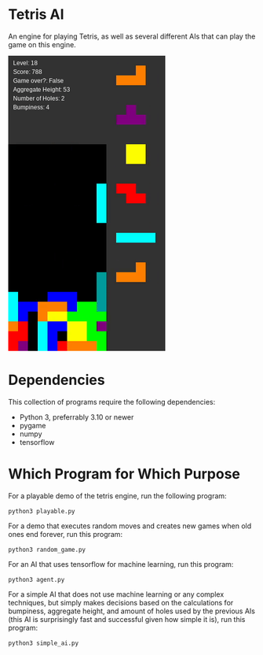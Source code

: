 # Tetris AI

An engine for playing Tetris, as well as several different AIs that can play the game on this engine.

![Brief demo of the game.](https://github.com/calebabutler/tetris_ai_project/blob/main/photos/demo.gif)

# Dependencies

This collection of programs require the following dependencies:

* Python 3, preferrably 3.10 or newer
* pygame
* numpy
* tensorflow

# Which Program for Which Purpose

For a playable demo of the tetris engine, run the following program:

    python3 playable.py

For a demo that executes random moves and creates new games when old ones end forever, run this program:

    python3 random_game.py

For an AI that uses tensorflow for machine learning, run this program:

    python3 agent.py

For a simple AI that does not use machine learning or any complex techniques, but simply makes decisions based on the calculations for bumpiness, aggregate height, and amount of holes used by the previous AIs (this AI is surprisingly fast and successful given how simple it is), run this program:

    python3 simple_ai.py

